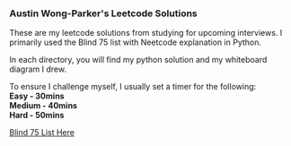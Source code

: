 ### Austin Wong-Parker's Leetcode Solutions
These are my leetcode solutions from studying for upcoming interviews. I primarily used the Blind 75 list with Neetcode explanation in Python.

In each directory, you will find my python solution and my whiteboard diagram I drew. 

To ensure I challenge myself, I usually set a timer for the following:\
**Easy - 30mins**\
**Medium - 40mins**\
**Hard - 50mins**

[Blind 75 List Here](https://leetcode.com/discuss/general-discussion/460599/blind-75-leetcode-questions)
